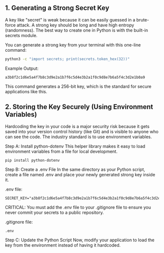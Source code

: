 ## 1. Generating a Strong Secret Key
A key like "secret" is weak because it can be easily guessed in a brute-force attack. A strong key should be long and have high entropy (randomness). The best way to create one in Python is with the built-in secrets module.

You can generate a strong key from your terminal with this one-line command:

```Bash
python3 -c "import secrets; print(secrets.token_hex(32))"
```
Example Output:

```
a3b8f2c1d6e5a4f7b8c3d9e2a1b7f6c5d4e3b2a1f0c9d8e7b6a5f4c3d2e1b0a9
```
This command generates a 256-bit key, which is the standard for secure applications like this.

## 2. Storing the Key Securely (Using Environment Variables)
Hardcoding the key in your code is a major security risk because it gets saved into your version control history (like Git) and is visible to anyone who can see the code. The industry standard is to use environment variables.

Step A: Install python-dotenv
This helper library makes it easy to load environment variables from a file for local development.

```Bash
pip install python-dotenv
```
Step B: Create a .env File
In the same directory as your Python script, create a file named .env and place your newly generated strong key inside it.

.env file:

```
SECRET_KEY="a3b8f2c1d6e5a4f7b8c3d9e2a1b7f6c5d4e3b2a1f0c9d8e7b6a5f4c3d2e1b0a9"
```

CRITICAL: You must add the .env file to your .gitignore file to ensure you never commit your secrets to a public repository.

.gitignore file:

```
.env
```

Step C: Update the Python Script
Now, modify your application to load the key from the environment instead of having it hardcoded.